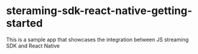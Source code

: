 # steraming-sdk-react-native-getting-started
This is a sample app that showcases the integration between JS streaming SDK and React Native
